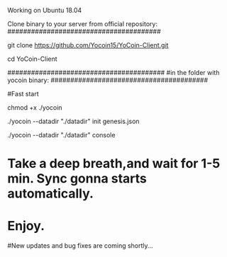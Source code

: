 Working on  Ubuntu 18.04

Clone binary to your server from official repository:
#######################################

git clone https://github.com/Yocoin15/YoCoin-Client.git

cd YoCoin-Client

########################################
#in the folder with yocoin binary:
########################################


#Fast start




chmod +x ./yocoin

./yocoin --datadir "./datadir" init genesis.json

./yocoin --datadir "./datadir" console




# Take a deep breath,and wait for 1-5 min. Sync gonna starts automatically.
# Enjoy.


#New updates and bug fixes are coming shortly...